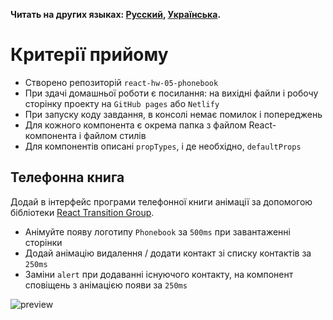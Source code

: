 **Читать на других языках: [Русский](README.md), [Українська](README.ua.md).**

# Критерії прийому

- Створено репозиторій `react-hw-05-phonebook`
- При здачі домашньої роботи є посилання: на вихідні файли і робочу сторінку
  проекту на `GitHub pages` або `Netlify`
- При запуску коду завдання, в консолі немає помилок і попереджень
- Для кожного компонента є окрема папка з файлом React-компонента і файлом
  стилів
- Для компонентів описані `propTypes`, і де необхідно, `defaultProps`

## Телефонна книга

Додай в інтерфейс програми телефонної книги анімації за допомогою бібліотеки
[React Transition Group](https://reactcommunity.org/react-transition-group/).

- Анімуйте появу логотипу `Phonebook` за `500ms` при завантаженні сторінки
- Додай анімацію видалення / додати контакт зі списку контактів за `250ms`
- Заміни `alert` при додаванні існуючого контакту, на компонент сповіщень з
  анімацією появи за `250ms`

![preview](./preview.gif)
